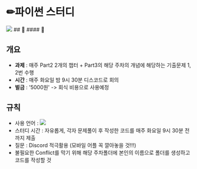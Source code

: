 # ✏파이썬 스터디

<img src="https://img.shields.io/badge/Python-3776AB?style=flat-square&logo=Python&logoColor=white"/>
## 📓
#### 📍

## 개요
- **과제** : 매주 Part2 2개의 챕터 + Part3의 해당 주차의 개념에 해당하는 기출문제 1, 2번 수행
- **시간** : 매주 화요일 밤 9시 30분 디스코드로 회의
- **벌금** : '5000원' -> 회식 비용으로 사용예정

## 규칙
- 사용 언어 : <img src="https://img.shields.io/badge/Python-3776AB?style=flat-square&logo=Python&logoColor=white"/>
- 스터디 시간 : 자유롭게, 각자 문제풀이 후 작성한 코드를 매주 화요일 9시 30분 전까지 제출
- 질문 : Discord 적극활용 (모바일 어플 꼭 깔아놓을 것!!!)
- 불필요한 Conflict를 막기 위해 해당 주차폴더에 본인의 이름으로 폴더를 생성하고 코드를 작성할 것 
